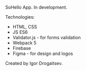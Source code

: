 SoHello App. In development.

Technologies:
- HTML, CSS
- JS ES6
- Validator.js - for forms validation
- Webpack 5
- Firebase
- Figma - for design and logos

Created by Igor Drogaitsev.
